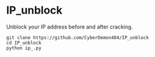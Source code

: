 # IP_unblock
Unblock your IP address before and after cracking.
```
git clone https://github.com/CyberDemon404/IP_unblock
cd IP_unblock
python ip_.py
```
